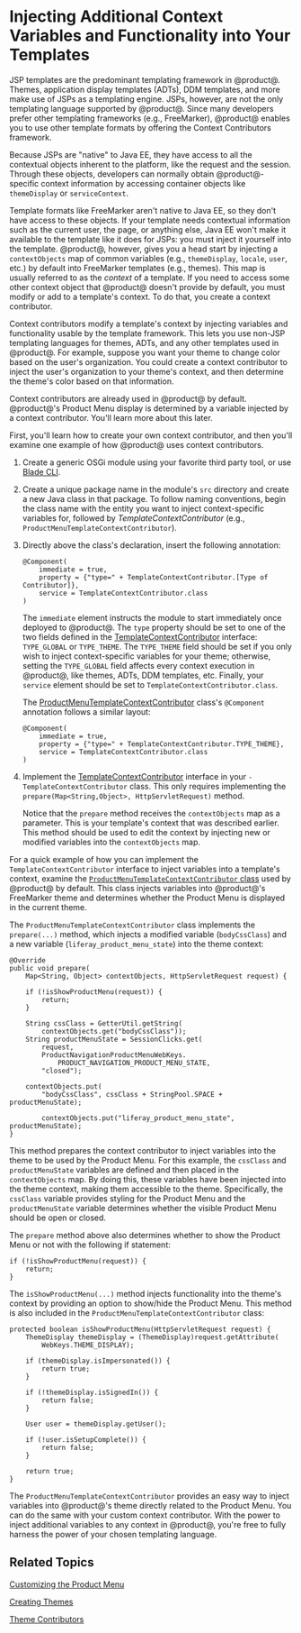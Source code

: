 # Injecting Additional Context Variables and Functionality into Your Templates [](id=injecting-additional-context-variables-into-your-templates)

JSP templates are the predominant templating framework in @product@. Themes,
application display templates (ADTs), DDM templates, and more make use of JSPs
as a templating engine. JSPs, however, are not the only templating language
supported by @product@. Since many developers prefer other templating frameworks
(e.g., FreeMarker), @product@ enables you to use other template formats by 
offering the Context Contributors framework.

Because JSPs are "native" to Java EE, they have access to all the contextual
objects inherent to the platform, like the request and the session. Through
these objects, developers can normally obtain @product@-specific context
information by accessing container objects like `themeDisplay` or
`serviceContext`. 

Template formats like FreeMarker aren't native to Java EE, so they don't have
access to these objects. If your template needs contextual information such as
the current user, the page, or anything else, Java EE won't make it available to
the template like it does for JSPs: you must inject it yourself into the
template. @product@, however, gives you a head start by injecting a
`contextObjects` map of common variables (e.g., `themeDisplay`, `locale`,
`user`, etc.) by default into FreeMarker templates (e.g., themes). This map is
usually referred to as the *context* of a template. If you need to access some
other context object that @product@ doesn't provide by default, you must modify 
or add to a template's context. To do that, you create a context contributor.

Context contributors modify a template's context by injecting variables and
functionality usable by the template framework. This lets you use non-JSP
templating languages for themes, ADTs, and any other templates used in
@product@. For example, suppose you want your theme to change color based on the
user's organization. You could create a context contributor to inject the user's
organization to your theme's context, and then determine the theme's color based
on that information.

Context contributors are already used in @product@ by default. @product@'s 
Product Menu display is determined by a variable injected by a context 
contributor. You'll learn more about this later.

First, you'll learn how to create your own context contributor, and then you'll
examine one example of how @product@ uses context contributors.

1.  Create a generic OSGi module using your favorite third party tool, or use
    [Blade CLI](/develop/tutorials/-/knowledge_base/7-1/blade-cli).

2.  Create a unique package name in the module's `src` directory and create a
    new Java class in that package. To follow naming conventions, begin the
    class name with the entity you want to inject context-specific variables
    for, followed by *TemplateContextContributor* (e.g.,
    `ProductMenuTemplateContextContributor`).

3.  Directly above the class's declaration, insert the following annotation:

        @Component(
            immediate = true,
            property = {"type=" + TemplateContextContributor.[Type of Contributor]},
            service = TemplateContextContributor.class
        )

    The `immediate` element instructs the module to start immediately once
    deployed to @product@. The `type` property should be set to one of the two
    fields defined in the
    [TemplateContextContributor](@platform-ref@/7.1-latest/javadocs/portal-kernel/com/liferay/portal/kernel/template/TemplateContextContributor.html)
    interface: `TYPE_GLOBAL` or `TYPE_THEME`. The `TYPE_THEME` field should be
    set if you only wish to inject context-specific variables for your theme;
    otherwise, setting the `TYPE_GLOBAL` field affects every context execution
    in @product@, like themes, ADTs, DDM templates, etc. Finally, your `service`
    element should be set to `TemplateContextContributor.class`.

    The [ProductMenuTemplateContextContributor](@app-ref@/web-experience/latest/javadocs/com/liferay/product/navigation/product/menu/theme/contributor/internal/ProductMenuTemplateContextContributor.html)
    class's `@Component` annotation follows a similar layout:

        @Component(
            immediate = true,
            property = {"type=" + TemplateContextContributor.TYPE_THEME},
            service = TemplateContextContributor.class
        )

4.  Implement the
    [TemplateContextContributor](@platform-ref@/7.1-latest/javadocs/portal-kernel/com/liferay/portal/kernel/template/TemplateContextContributor.html)
    interface in your `-TemplateContextContributor` class. This only requires
    implementing the `prepare(Map<String,Object>, HttpServletRequest)` method.

    Notice that the `prepare` method receives the `contextObjects` map as a
    parameter. This is your template's context that was described earlier. This
    method should be used to edit the context by injecting new or modified
    variables into the `contextObjects` map.

For a quick example of how you can implement the `TemplateContextContributor`
interface to inject variables into a template's context, examine the 
[`ProductMenuTemplateContextContributor` class](@app-ref@/web-experience/latest/javadocs/com/liferay/product/navigation/product/menu/theme/contributor/internal/ProductMenuTemplateContextContributor.html)
used by @product@ by default. This class injects variables into @product@'s
FreeMarker theme and determines whether the Product Menu is displayed in the
current theme.

The `ProductMenuTemplateContextContributor` class implements the `prepare(...)`
method, which injects a modified variable (`bodyCssClass`) and a new variable
(`liferay_product_menu_state`) into the theme context:

    @Override
    public void prepare(
        Map<String, Object> contextObjects, HttpServletRequest request) {

        if (!isShowProductMenu(request)) {
            return;
        }

        String cssClass = GetterUtil.getString(
            contextObjects.get("bodyCssClass"));
        String productMenuState = SessionClicks.get(
            request,
            ProductNavigationProductMenuWebKeys.
                PRODUCT_NAVIGATION_PRODUCT_MENU_STATE,
            "closed");

        contextObjects.put(
            "bodyCssClass", cssClass + StringPool.SPACE + productMenuState);

            contextObjects.put("liferay_product_menu_state", productMenuState);
    }

This method prepares the context contributor to inject variables into the theme
to be used by the Product Menu. For this example, the `cssClass` and
`productMenuState` variables are defined and then placed in the `contextObjects`
map. By doing this, these variables have been injected into the theme context,
making them accessible to the theme. Specifically, the `cssClass` variable
provides styling for the Product Menu and the `productMenuState` variable
determines whether the visible Product Menu should be open or closed.

The `prepare` method above also determines whether to show the Product Menu or
not with the following if statement:

    if (!isShowProductMenu(request)) {
        return;
    }

The `isShowProductMenu(...)` method injects functionality into the theme's
context by providing an option to show/hide the Product Menu. This method is
also included in the `ProductMenuTemplateContextContributor` class:

    protected boolean isShowProductMenu(HttpServletRequest request) {
        ThemeDisplay themeDisplay = (ThemeDisplay)request.getAttribute(
            WebKeys.THEME_DISPLAY);

        if (themeDisplay.isImpersonated()) {
            return true;
        }

        if (!themeDisplay.isSignedIn()) {
            return false;
        }

        User user = themeDisplay.getUser();

        if (!user.isSetupComplete()) {
            return false;
        }

        return true;
    }

The `ProductMenuTemplateContextContributor` provides an easy way to inject
variables into @product@'s theme directly related to the Product Menu. You can
do the same with your custom context contributor. With the power to inject
additional variables to any context in @product@, you're free to fully harness the
power of your chosen templating language.

## Related Topics [](id=related-topics)
[Customizing the Product Menu](/develop/tutorials/-/knowledge_base/7-1/customizing-the-product-menu)

[Creating Themes](/develop/tutorials/-/knowledge_base/7-1/creating-themes)

[Theme Contributors](/develop/tutorials/-/knowledge_base/7-1/packaging-independent-ui-resources-for-your-site)
